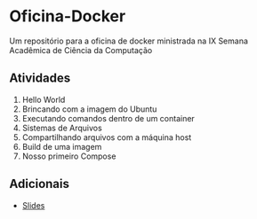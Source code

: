 # Oficina-Docker
Um repositório para a oficina de docker ministrada na IX Semana Acadêmica de Ciência da Computação
## Atividades
1. Hello World
2. Brincando com a imagem do Ubuntu
3. Executando comandos dentro de um container
4. Sistemas de Arquivos
5. Compartilhando arquivos com a máquina host
6. Build de uma imagem
7. Nosso primeiro Compose
## Adicionais
* [Slides](https://docs.google.com/presentation/d/1zY90QxWcO609LbR4a841kvOkjlSDQG_sZFMWqgW7Ybo/edit?usp=sharing)